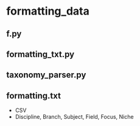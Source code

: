 # formatting_data


## f.py

## formatting_txt.py

## taxonomy_parser.py

## formatting.txt
- CSV
- Discipline, Branch, Subject, Field, Focus, Niche
